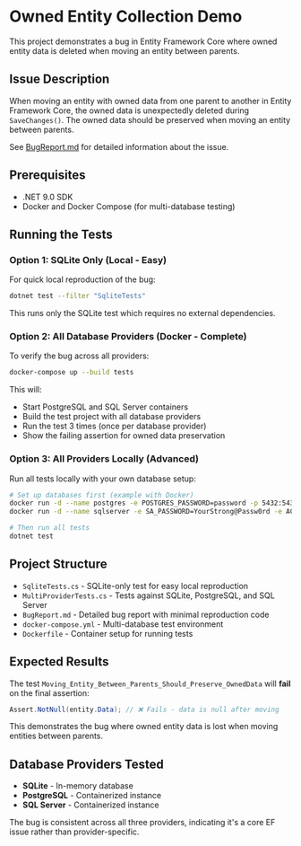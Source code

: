 # Owned Entity Collection Demo

This project demonstrates a bug in Entity Framework Core where owned entity data is deleted when moving an entity between parents.

## Issue Description

When moving an entity with owned data from one parent to another in Entity Framework Core, the owned data is unexpectedly deleted during `SaveChanges()`. The owned data should be preserved when moving an entity between parents.

See [BugReport.md](BugReport.md) for detailed information about the issue.

## Prerequisites

- .NET 9.0 SDK
- Docker and Docker Compose (for multi-database testing)

## Running the Tests

### Option 1: SQLite Only (Local - Easy)

For quick local reproduction of the bug:

```bash
dotnet test --filter "SqliteTests"
```

This runs only the SQLite test which requires no external dependencies.

### Option 2: All Database Providers (Docker - Complete)

To verify the bug across all providers:

```bash
docker-compose up --build tests
```

This will:
- Start PostgreSQL and SQL Server containers
- Build the test project with all database providers
- Run the test 3 times (once per database provider)
- Show the failing assertion for owned data preservation

### Option 3: All Providers Locally (Advanced)

Run all tests locally with your own database setup:

```bash
# Set up databases first (example with Docker)
docker run -d --name postgres -e POSTGRES_PASSWORD=password -p 5432:5432 postgres:15
docker run -d --name sqlserver -e SA_PASSWORD=YourStrong@Passw0rd -e ACCEPT_EULA=Y -p 1433:1433 mcr.microsoft.com/mssql/server:2022-latest

# Then run all tests
dotnet test
```

## Project Structure

- `SqliteTests.cs` - SQLite-only test for easy local reproduction
- `MultiProviderTests.cs` - Tests against SQLite, PostgreSQL, and SQL Server
- `BugReport.md` - Detailed bug report with minimal reproduction code
- `docker-compose.yml` - Multi-database test environment
- `Dockerfile` - Container setup for running tests

## Expected Results

The test `Moving_Entity_Between_Parents_Should_Preserve_OwnedData` will **fail** on the final assertion:

```csharp
Assert.NotNull(entity.Data); // ❌ Fails - data is null after moving
```

This demonstrates the bug where owned entity data is lost when moving entities between parents.

## Database Providers Tested

- **SQLite** - In-memory database
- **PostgreSQL** - Containerized instance
- **SQL Server** - Containerized instance

The bug is consistent across all three providers, indicating it's a core EF issue rather than provider-specific.